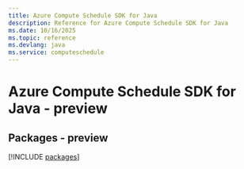 ```yaml
---
title: Azure Compute Schedule SDK for Java
description: Reference for Azure Compute Schedule SDK for Java
ms.date: 10/16/2025
ms.topic: reference
ms.devlang: java
ms.service: computeschedule
---
```

# Azure Compute Schedule SDK for Java - preview
## Packages - preview
[!INCLUDE [packages](compute-schedule-index.md)]
